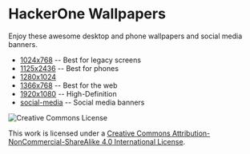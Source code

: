 # HackerOne Wallpapers

Enjoy these awesome desktop and phone wallpapers and social media banners.

* [1024x768](1024x768) -- Best for legacy screens
* [1125x2436](1125x2436) -- Best for phones
* [1280x1024](1280x1024)
* [1366x768](1366x768) -- Best for the web
* [1920x1080](1920x1080) -- High-Definition
* [social-media](social-media) -- Social media banners

![Creative Commons License](https://i.creativecommons.org/l/by-nc-sa/4.0/88x31.png)

This work is licensed under a [Creative Commons Attribution-NonCommercial-ShareAlike
4.0 International License](https://creativecommons.org/licenses/by-nc-sa/4.0/).
